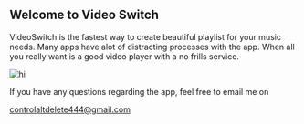 ## Welcome to Video Switch

VideoSwitch is the fastest way to create beautiful playlist for your music needs. Many apps have alot of distracting processes with the app. When all you really want is a good video player with a no frills service.

<img src="images/Emoticons/cool.png" alt="hi" class="inline"/>


If you have any questions regarding the app, feel free to email me on

controlaltdelete444@gmail.com 
